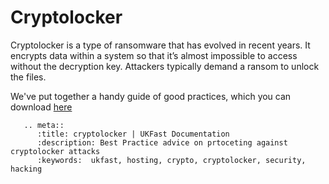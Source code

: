 # Cryptolocker

Cryptolocker is a type of ransomware that has evolved in recent years. It encrypts data within a system so that it’s almost impossible to access without the decryption key. Attackers typically demand a ransom to unlock the files.  


We've put together a handy guide of good practices, which you can download [here](https://pdf.ukfast.co.uk/cryptolocker.pdf)


```eval_rst
   .. meta::
      :title: cryptolocker | UKFast Documentation
      :description: Best Practice advice on prtoceting against cryptolocker attacks
      :keywords:  ukfast, hosting, crypto, cryptolocker, security, hacking

